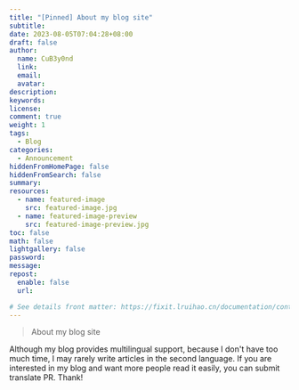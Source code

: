 ```yaml
---
title: "[Pinned] About my blog site"
subtitle:
date: 2023-08-05T07:04:28+08:00
draft: false
author:
  name: CuB3y0nd
  link:
  email:
  avatar:
description:
keywords:
license:
comment: true
weight: 1
tags:
  - Blog
categories:
  - Announcement
hiddenFromHomePage: false
hiddenFromSearch: false
summary:
resources:
  - name: featured-image
    src: featured-image.jpg
  - name: featured-image-preview
    src: featured-image-preview.jpg
toc: false
math: false
lightgallery: false
password:
message:
repost:
  enable: false
  url:

# See details front matter: https://fixit.lruihao.cn/documentation/content-management/introduction/#front-matter
---
```


> About my blog site

<!--more-->

Although my blog provides multilingual support, because I don't have too much time,
I may rarely write articles in the second language. If you are interested in my blog
and want more people read it easily, you can submit translate PR. Thank!
